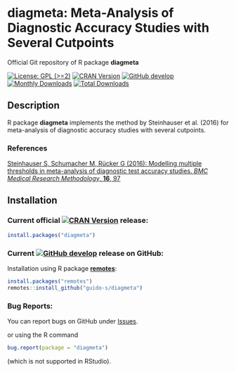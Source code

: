 # diagmeta: Meta-Analysis of Diagnostic Accuracy Studies with Several Cutpoints
Official Git repository of R package **diagmeta**

[![License: GPL (>=2)](https://img.shields.io/badge/license-GPL-blue)](https://www.gnu.org/licenses/old-licenses/gpl-2.0.en.html)
[![CRAN Version](https://www.r-pkg.org/badges/version/diagmeta)](https://cran.r-project.org/package=diagmeta)
[![GitHub develop](https://img.shields.io/badge/develop-0.6--0-purple)](https://img.shields.io/badge/develop-0.6--0-purple)
[![Monthly Downloads](https://cranlogs.r-pkg.org/badges/diagmeta)](https://cranlogs.r-pkg.org/badges/diagmeta)
[![Total Downloads](https://cranlogs.r-pkg.org/badges/grand-total/diagmeta)](https://cranlogs.r-pkg.org/badges/grand-total/diagmeta)


## Description

R package **diagmeta** implements the method by Steinhauser et
al. (2016) for meta-analysis of diagnostic accuracy studies with
several cutpoints.
 
### References

[Steinhauser S, Schumacher M, Rücker G (2016): Modelling multiple thresholds in meta-analysis of diagnostic test accuracy studies. *BMC Medical Research Methodology*, **16**, 97](https://scholar.google.com/scholar?q=Steinhauser+Schumacher+Rücker+2016+BMC)


## Installation

### Current official [![CRAN Version](https://www.r-pkg.org/badges/version/diagmeta)](https://cran.r-project.org/package=diagmeta) release:
```r
install.packages("diagmeta")
```

### Current [![GitHub develop](https://img.shields.io/badge/develop-0.6--0-purple)](https://img.shields.io/badge/develop-0.6--0-purple) release on GitHub:

Installation using R package
[**remotes**](https://cran.r-project.org/package=remotes):
```r
install.packages("remotes")
remotes::install_github("guido-s/diagmeta")
```


### Bug Reports:

You can report bugs on GitHub under
[Issues](https://github.com/guido-s/diagmeta/issues).

or using the R command

```r
bug.report(package = "diagmeta")
```

(which is not supported in RStudio).
